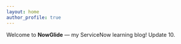 ```yaml
---
layout: home
author_profile: true
---
```


Welcome to **NowGlide** — my ServiceNow learning blog!
Update 10.